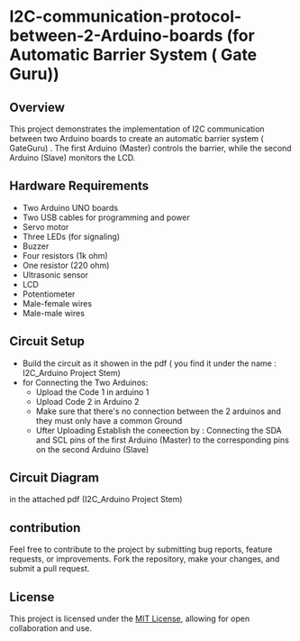 # I2C-communication-protocol-between-2-Arduino-boards (for Automatic Barrier System ( Gate Guru))

## Overview

This project demonstrates the implementation of I2C communication between two Arduino boards to create an automatic barrier system ( GateGuru) . The first Arduino (Master) controls the barrier, while the second Arduino (Slave)  monitors the LCD.

## Hardware Requirements

- Two Arduino UNO boards 
- Two USB cables for programming and power
- Servo motor
- Three LEDs (for signaling)
- Buzzer
- Four resistors (1k ohm)
- One resistor (220 ohm)
- Ultrasonic sensor
- LCD
- Potentiometer
- Male-female wires
- Male-male wires

## Circuit Setup
- Build the circuit as it showen in the pdf ( you find it under the name : I2C_Arduino Project Stem)
- for Connecting the Two Arduinos:
    - Upload the Code 1 in arduino 1
    - Upload Code 2 in Arduino 2
    - Make sure that there's no connection between the 2 arduinos and they must only have a common Ground
    - Ufter Uploading Establish the coneection by :
      Connecting  the SDA and SCL pins of the first Arduino (Master) to the corresponding pins on the second Arduino 
     (Slave) 


## Circuit Diagram
in the attached pdf (I2C_Arduino Project Stem)
## contribution
Feel free to contribute to the project by submitting bug reports, feature requests, or improvements. Fork the repository, make your changes, and submit a pull request.

## License
This project is licensed under the [MIT License](LICENSE), allowing for open collaboration and use.
